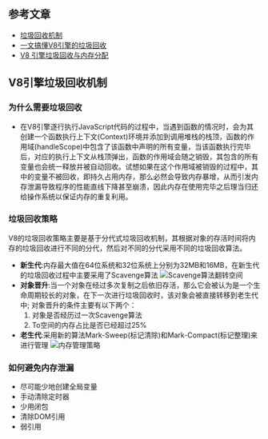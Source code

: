 
## 参考文章
- [垃圾回收机制](https://juejin.cn/post/6981588276356317214)
- [一文搞懂V8引擎的垃圾回收](https://juejin.cn/post/6844904016325902344)
- [V8 引擎垃圾回收与内存分配](https://juejin.cn/post/6909239354418266119)
## V8引擎垃圾回收机制
### 为什么需要垃圾回收
- 在V8引擎逐行执行JavaScript代码的过程中，当遇到函数的情况时，会为其创建一个函数执行上下文(Context)环境并添加到调用堆栈的栈顶，函数的作用域(handleScope)中包含了该函数中声明的所有变量，当该函数执行完毕后，对应的执行上下文从栈顶弹出，函数的作用域会随之销毁，其包含的所有变量也会统一释放并被自动回收。试想如果在这个作用域被销毁的过程中，其中的变量不被回收，即持久占用内存，那么必然会导致内存暴增，从而引发内存泄漏导致程序的性能直线下降甚至崩溃，因此内存在使用完毕之后理当归还给操作系统以保证内存的重复利用。
### 垃圾回收策略
V8的垃圾回收策略主要是基于分代式垃圾回收机制，其根据对象的存活时间将内存的垃圾回收进行不同的分代，然后对不同的分代采用不同的垃圾回收算法。
- **新生代**:内存最大值在64位系统和32位系统上分别为32MB和16MB，在新生代的垃圾回收过程中主要采用了Scavenge算法
![Scavenge算法翻转空间](https://p3-juejin.byteimg.com/tos-cn-i-k3u1fbpfcp/817b06be81fa4936b96e0df7395aa76b~tplv-k3u1fbpfcp-watermark.awebp)
- **对象晋升**:当一个对象在经过多次复制之后依旧存活，那么它会被认为是一个生命周期较长的对象，在下一次进行垃圾回收时，该对象会被直接转移到老生代中;
    对象晋升的条件主要有以下两个：
    1. 对象是否经历过一次Scavenge算法
    2. To空间的内存占比是否已经超过25%
- **老生代**:采用新的算法Mark-Sweep(标记清除)和Mark-Compact(标记整理)来进行管理
![内存管理策略](https://p3-juejin.byteimg.com/tos-cn-i-k3u1fbpfcp/9a21ebc14ef64bfc9e3d3d803bcb488c~tplv-k3u1fbpfcp-watermark.awebp)
### 如何避免内存泄漏
- 尽可能少地创建全局变量
- 手动清除定时器
- 少用闭包
- 清除DOM引用
- 弱引用
